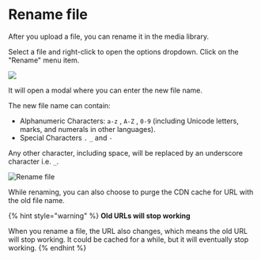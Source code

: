 # Rename file

After you upload a file, you can rename it in the media library.

Select a file and right-click to open the options dropdown. Click on the "Rename" menu item.

![](<../../.gitbook/assets/rename-dropdown.png>)

It will open a modal where you can enter the new file name.

The new file name can contain:

* Alphanumeric Characters: `a-z` , `A-Z` , `0-9` (including Unicode letters, marks, and numerals in other languages).&#x20;
* Special Characters `.` `_` and `-`

Any other character, including space, will be replaced by an underscore character i.e. `_`.

![Rename file](<../../.gitbook/assets/rename-file-modal.png>)

While renaming, you can also choose to purge the CDN cache for URL with the old file name.

{% hint style="warning" %}
**Old URLs will stop working**

When you rename a file, the URL also changes, which means the old URL will stop working. It could be cached for a while, but it will eventually stop working.&#x20;
{% endhint %}
